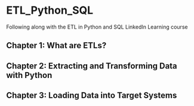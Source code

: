 # ETL_Python_SQL
Following along with the ETL in Python and SQL LinkedIn Learning course

## Chapter 1: What are ETLs?

## Chapter 2: Extracting and Transforming Data with Python

## Chapter 3: Loading Data into Target Systems